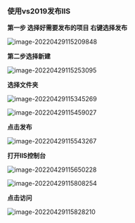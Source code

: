 ### 使用vs2019发布IIS

**第一步 选择好需要发布的项目 右键选择发布**

![image-20220429115209848](https://zfh-tuchuang.oss-cn-shanghai.aliyuncs.com/img/image-20220429115209848.png)

**第二步选择新建**

![image-20220429115253095](https://zfh-tuchuang.oss-cn-shanghai.aliyuncs.com/img/image-20220429115253095.png)

**选择文件夹**

![image-20220429115345269](https://zfh-tuchuang.oss-cn-shanghai.aliyuncs.com/img/image-20220429115345269.png)

![image-20220429115459027](https://zfh-tuchuang.oss-cn-shanghai.aliyuncs.com/img/image-20220429115459027.png)

**点击发布**

![image-20220429115543267](https://zfh-tuchuang.oss-cn-shanghai.aliyuncs.com/img/image-20220429115543267.png)



**打开IIS控制台**

![image-20220429115650228](https://zfh-tuchuang.oss-cn-shanghai.aliyuncs.com/img/image-20220429115650228.png)

![image-20220429115808254](C:\Users\zhaof\AppData\Roaming\Typora\typora-user-images\image-20220429115808254.png)

**点击访问**

![image-20220429115828210](https://zfh-tuchuang.oss-cn-shanghai.aliyuncs.com/img/image-20220429115828210.png)